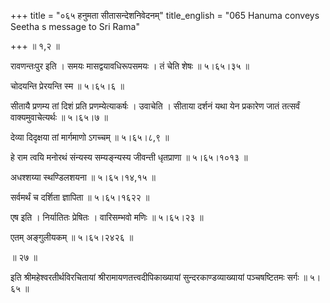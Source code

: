 +++
title = "०६५ हनुमता सीतासन्देशनिवेदनम्"
title_english = "065 Hanuma conveys Seetha s message to Sri Rama"

+++
 ॥  १,२  ॥   

  

रावणन्तःपुर इति । समयः मासद्वयावधिरूपसमयः । तं चेति शेषः  ॥  ५।६५।३५  ॥   

  

चोदयन्ति प्रेरयन्ति स्म  ॥  ५।६५।६  ॥   

  

सीतायै प्रणम्य तां दिशं प्रति प्रणम्येत्याकर्षः । उवाचेति । सीताया दर्शनं यथा येन प्रकारेण जातं तत्सर्वं वाक्यमुवाचेत्यर्थः  ॥  ५।६५।७  ॥   

  

देव्या दिदृक्षया तां मार्गमाणो ऽगच्चम्  ॥  ५।६५।८,९  ॥   

  

हे राम त्वयि मनोरथं संन्यस्य सम्यङ्न्यस्य जीवन्ती धृतप्राणा  ॥  ५।६५।१०१३  ॥   

  

अधश्शय्या स्थण्डिलशयना  ॥  ५।६५।१४,१५  ॥   

  

सर्वमर्थं च दर्शिता ज्ञापिता  ॥  ५।६५।१६२२  ॥   

  

एष इति । निर्यातितः प्रेषितः । वारिसम्भवो मणिः  ॥  ५।६५।२३  ॥   

  

एतम् अङ्गुलीयकम्  ॥  ५।६५।२४२६  ॥   

  

 ॥  २७  ॥   

  

इति श्रीमहेश्वरतीर्थविरचितायां श्रीरामायणतत्त्वदीपिकाख्यायां सुन्दरकाण्डव्याख्यायां पञ्चषष्टितमः सर्गः  ॥  ५।६५  ॥   

  

